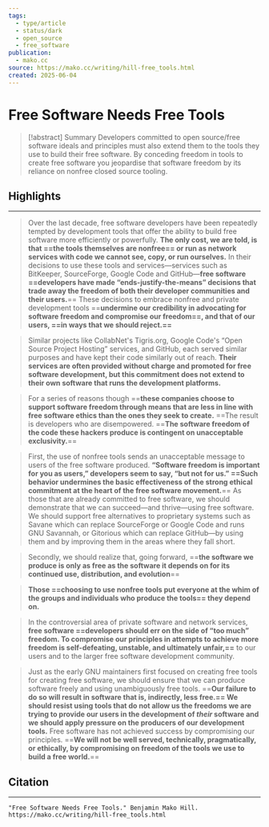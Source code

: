 ```yaml
---
tags:
  - type/article
  - status/dark
  - open_source
  - free_software
publication:
  - mako.cc
source: https://mako.cc/writing/hill-free_tools.html
created: 2025-06-04
---
```

# Free Software Needs Free Tools

> [!abstract] Summary
> Developers committed to open source/free software ideals and principles must also extend them to the tools they use to build their free software. By conceding freedom in tools to create free software you jeopardise that software freedom by its reliance on nonfree closed source tooling. 
## Highlights
---
> Over the last decade, free software developers have been repeatedly tempted by development tools that offer the ability to build free software more efficiently or powerfully.
> **The only cost, we are told, is that ==the tools themselves are nonfree== or run as network services with code we cannot see, copy, or run ourselves.** In their decisions to use these tools and services—services such as BitKeeper, SourceForge, Google Code and GitHub—**free software ==developers have made “ends-justify-the-means” decisions that trade away the freedom of both their developer communities and their users.**== These decisions to embrace nonfree and private development tools ==**undermine our credibility in advocating for software freedom and compromise our freedom==, and that of our users, ==in ways that we should reject.==**

> Similar projects like CollabNet's Tigris.org, Google Code's “Open Source Project Hosting” services, and GitHub, each served similar purposes and have kept their code similarly out of reach. **Their services are often provided without charge and promoted for free software development, but this commitment does not extend to their own software that runs the development platforms.**

> For a series of reasons though ==**these companies choose to support software freedom through means that are less in line with free software ethics than the ones they seek to create.** ==The result is developers who are disempowered. ==**The software freedom of the code these hackers produce is contingent on unacceptable exclusivity.**==

> First, the use of nonfree tools sends an unacceptable message to users of the free software produced. **“Software freedom is important for you as users,” developers seem to say, “but not for us.” ==Such behavior undermines the basic effectiveness of the strong ethical commitment at the heart of the free software movement.**== As those that are already committed to free software, we should demonstrate that we can succeed—and thrive—using free software. We should support free alternatives to proprietary systems such as Savane which can replace SourceForge or Google Code and runs GNU Savannah, or Gitorious which can replace GitHub—by using them and by improving them in the areas where they fall short.

> Secondly, we should realize that, going forward, ==**the software we produce is only as free as the software it depends on for its continued use, distribution, and evolution**==

> **Those ==choosing to use nonfree tools put everyone at the whim of the groups and individuals who produce the tools== they depend on.**

> In the controversial area of private software and network services, **free software ==developers should err on the side of “too much” freedom. To compromise our principles in attempts to achieve more freedom is self-defeating, unstable, and ultimately unfair,==** to our users and to the larger free software development community.

> Just as the early GNU maintainers first focused on creating free tools for creating free software, we should ensure that we can produce software freely and using unambiguously free tools. ==**Our failure to do so will result in software that is, indirectly, less free.== We should resist using tools that do not allow us the freedoms we are trying to provide our users in the development of _their_ software and we should apply pressure on the producers of our development tools.** Free software has not achieved success by compromising our principles. ==**We will not be well served, technically, pragmatically, or ethically, by compromising on freedom of the tools we use to build a free world.**==
## Citation
---
```
"Free Software Needs Free Tools." Benjamin Mako Hill. https://mako.cc/writing/hill-free_tools.html
```
